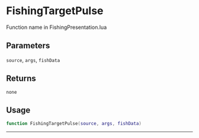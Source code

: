 # FishingTargetPulse
Function name in FishingPresentation.lua
## Parameters
`source`, `args`, `fishData`
## Returns
`none`
## Usage
```lua
function FishingTargetPulse(source, args, fishData)
```
---
